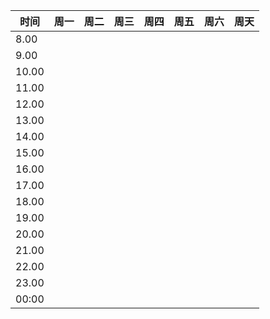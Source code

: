 | 时间  | 周一 | 周二 | 周三 | 周四 | 周五 | 周六 | 周天 |
| ----- | ---- | ---- | ---- | ---- | ---- | ---- | ---- |
| 8.00  |      |      |      |      |      |      |      |
| 9.00  |      |      |      |      |      |      |      |
| 10.00 |      |      |      |      |      |      |      |
| 11.00 |      |      |      |      |      |      |      |
| 12.00 |      |      |      |      |      |      |      |
| 13.00 |      |      |      |      |      |      |      |
| 14.00 |      |      |      |      |      |      |      |
| 15.00 |      |      |      |      |      |      |      |
| 16.00 |      |      |      |      |      |      |      |
| 17.00 |      |      |      |      |      |      |      |
| 18.00 |      |      |      |      |      |      |      |
| 19.00 |      |      |      |      |      |      |      |
| 20.00 |      |      |      |      |      |      |      |
| 21.00 |      |      |      |      |      |      |      |
| 22.00 |      |      |      |      |      |      |      |
| 23.00 |      |      |      |      |      |      |      |
| 00:00 |      |      |      |      |      |      |      | 